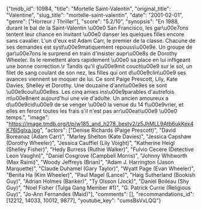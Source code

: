 {"tmdb_id": 10984, "title": "Mortelle Saint-Valentin", "original_title": "Valentine", "slug_title": "mortelle-saint-valentin", "date": "2001-02-01", "genre": ["Horreur / Thriller"], "score": "5.2/10", "synopsis": "En 1988, durant le bal de la Saint-Valentin \u00e0 San Francisco, les gar\u00e7ons tentent leur chance en invitant \u00e0 danser les quelques filles encore sans cavalier. L'un d'eux est Adam Carr, le premier de la classe. Chacune de ses demandes est syst\u00e9matiquement repouss\u00e9e. Un groupe de gar\u00e7ons le surprend en train d'insister aupr\u00e8s de Dorothy Wheeler. Ils le remettent alors rapidement \u00e0 sa place en lui infligeant une bonne correction.\r Tandis qu'il g\u00e9mit couch\u00e9 sur le sol, un filet de sang coulant de son nez, les filles qui ont d\u00e9clin\u00e9 ses avances viennent se moquer de lui. Ce sont Paige Prescott, Lily, Kate Davies, Shelley et Dorothy.  Une douzaine d'ann\u00e9es se sont \u00e9coul\u00e9es. Les cinq amies ins\u00e9parables d'autrefois m\u00e8nent aujourd'hui une vie d'adulte. Un ancien amoureux a d\u00e9cid\u00e9 de se venger \u00e0 la venue du 14 f\u00e9vrier, et elles en feront toutes les frais s'il n'est pas arr\u00eat\u00e9 \u00e0 temps.", "image": "https://image.tmdb.org/t/p/w185_and_h278_bestv2/z5JhMLL9Atb6ukKex4K76l5gIxa.jpg", "actors": ["Denise Richards (Paige Prescott)", "David Boreanaz (Adam Carr)", "Marley Shelton (Kate Davies)", "Jessica Capshaw (Dorothy Wheeler)", "Jessica Cauffiel (Lily Voight)", "Katherine Heigl (Shelley Fisher)", "Hedy Burress (Ruthie Walker)", "Fulvio Cecere (Detective Leon Vaughn)", "Daniel Cosgrove (Campbell Morris)", "Johnny Whitworth (Max Raimi)", "Woody Jeffreys (Brian)", "Adam J. Harrington (Jason Marquette)", "Claude Duhamel (Gary Taylor)", "Wyatt Page (Evan Wheeler)", "Benita Ha (Kim Wheeler)", "Paul Magel (Lance)", "Haig Sutherland (Bookish Guy)", "Adrian Holmes (Banker)", "Ty Olsson (Jock)", "Daniel Boileau (Shy Guy)", "Noel Fisher (Tulga Gang Member #1)", "G. Patrick Currie (Religious Guy)", "Jo-Ann Fernandes (Maid)"], "comments": [], "recommandations_id": [12212, 14033, 10012, 9877], "youtube_key": "cumsBsVxLQQ"}
